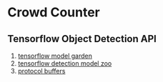 # Crowd Counter

## Tensorflow Object Detection API
1. [tensorflow model garden](https://github.com/tensorflow/models)
2. [tensorflow detection model zoo](https://github.com/tensorflow/models/blob/master/research/object_detection/g3doc/tf2_detection_zoo.md)
3. [protocol buffers](https://github.com/protocolbuffers/protobuf/releases/tag/v3.19.4)